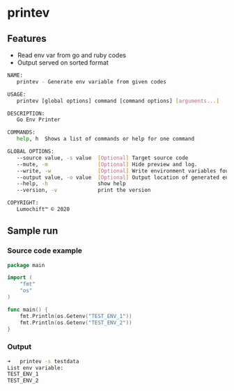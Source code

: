 # printev

## Features

- Read env var from go and ruby codes
- Output served on sorted format

```bash
NAME:
   printev - Generate env variable from given codes

USAGE:
   printev [global options] command [command options] [arguments...]

DESCRIPTION:
   Go Env Printer

COMMANDS:
   help, h  Shows a list of commands or help for one command

GLOBAL OPTIONS:
   --source value, -s value  [Optional] Target source code
   --mute, -m                [Optional] Hide preview and log.
   --write, -w               [Optional] Write environment variables found.
   --output value, -o value  [Optional] Output location of generated env files, by default write to env.sample
   --help, -h                show help
   --version, -v             print the version

COPYRIGHT:
   Lumochift™ © 2020
```


## Sample run

### Source code example

```go
package main

import (
    "fmt"
    "os"
)

func main() {
    fmt.Println(os.Getenv("TEST_ENV_1"))
    fmt.Println(os.Getenv("TEST_ENV_2"))
}
```

### Output

```bash
➜   printev -s testdata
List env variable:
TEST_ENV_1
TEST_ENV_2
```
